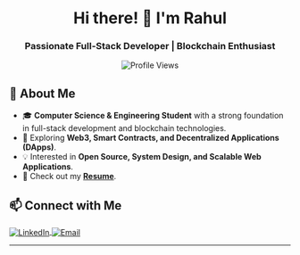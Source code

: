 <h1 align="center">Hi there! 👋 I'm Rahul</h1>
<h3 align="center">Passionate Full-Stack Developer | Blockchain Enthusiast</h3>

<p align="center">
  <img src="https://komarev.com/ghpvc/?username=rahul&label=Profile%20Views&color=0e75b6&style=flat" alt="Profile Views" />
</p>

## 🚀 About Me
- 🎓 **Computer Science & Engineering Student** with a strong foundation in full-stack development and blockchain technologies.
- 🌱 Exploring **Web3, Smart Contracts, and Decentralized Applications (DApps)**.
- 💡 Interested in **Open Source, System Design, and Scalable Web Applications**.
- 📄 Check out my **[Resume](https://www.canva.com/design/DAGYmOnz194/9pUN4apfIEPswSdaico74Q/view?utm_content=DAGYmOnz194&utm_campaign=designshare&utm_medium=link2&utm_source=uniquelinks&utlId=hecc596856e)**.
<!--
### 👨‍💻 Programming Languages
![C](https://img.shields.io/badge/C-%2300599C.svg?style=for-the-badge&logo=c&logoColor=white)
![Java](https://img.shields.io/badge/Java-%23ED8B00.svg?style=for-the-badge&logo=openjdk&logoColor=white)
![JavaScript](https://img.shields.io/badge/JavaScript-%23F7DF1E.svg?style=for-the-badge&logo=javascript&logoColor=black)
![Python](https://img.shields.io/badge/Python-3776AB?style=for-the-badge&logo=python&logoColor=white)

### 🌐 Frontend
![HTML5](https://img.shields.io/badge/HTML5-E34F26?style=for-the-badge&logo=html5&logoColor=white)
![CSS3](https://img.shields.io/badge/CSS3-1572B6?style=for-the-badge&logo=css3&logoColor=white)
![React](https://img.shields.io/badge/React-%2361DAFB.svg?style=for-the-badge&logo=react&logoColor=black)
![Vite](https://img.shields.io/badge/Vite-%23646CFF.svg?style=for-the-badge&logo=vite&logoColor=white)

### 🗄️ Backend & Database
![Node.js](https://img.shields.io/badge/Node.js-43853D?style=for-the-badge&logo=node.js&logoColor=white)
![MySQL](https://img.shields.io/badge/MySQL-005C84?style=for-the-badge&logo=mysql&logoColor=white)

### ⚙️ Tools & DevOps
![Git](https://img.shields.io/badge/Git-F05032?style=for-the-badge&logo=git&logoColor=white)
![GitHub](https://img.shields.io/badge/GitHub-181717?style=for-the-badge&logo=github&logoColor=white)

## 📈 GitHub Stats
<p align="center">
  <img src="https://github-readme-stats.vercel.app/api?username=Rahul-xd&show_icons=true&theme=tokyonight" alt="GitHub Stats" />
</p>
-->
## 📫 Connect with Me
<p align="left">
  <a href="https://www.linkedin.com/in/rahul-potta-419791254/" target="_blank">
    <img align="center" src="https://img.shields.io/badge/LinkedIn-blue?style=for-the-badge&logo=linkedin&logoColor=white" alt="LinkedIn"/>
  <a href="mailto:pottarahul10@gmail.com" target="_blank">
    <img align="center" src="https://img.shields.io/badge/Gmail-red?style=for-the-badge&logo=gmail&logoColor=white" alt="Email"/>
  </a>
</p>

---
